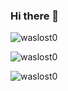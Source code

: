 ### Hi there 👋

<p align="left"> <img src="https://komarev.com/ghpvc/?username=waslost0" alt="waslost0" /></p>

<p><img align="" src="https://github-readme-stats.vercel.app/api/top-langs/?username=waslost0&layout=compact&hide=html,css" alt="waslost0" /></br></p>

<p><img align="" src="https://github-readme-stats.vercel.app/api?username=waslost0&show_icons=true" alt="waslost0" /></p>

